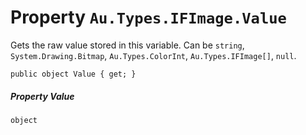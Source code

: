 # Property `Au.Types.IFImage.Value`

Gets the raw value stored in this variable. Can be `string`, `System.Drawing.Bitmap`, `Au.Types.ColorInt`, `Au.Types.IFImage[]`, `null`.

```
public object Value { get; }
```

##### Property Value

`object`